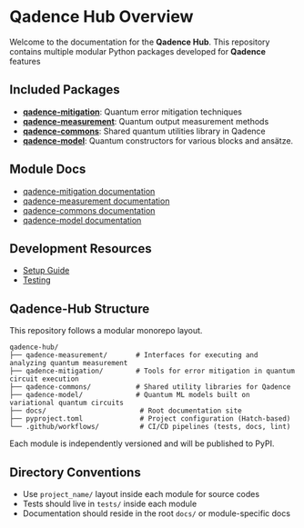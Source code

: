 # Qadence Hub Overview

Welcome to the documentation for the **Qadence Hub**.
This repository contains multiple modular Python packages developed for **Qadence** features

## Included Packages

- [**qadence-mitigation**](https://github.com/pasqal-io/qadence-hub/tree/main/qadence-mitigation): Quantum error mitigation techniques
- [**qadence-measurement**](https://github.com/pasqal-io/qadence-hub/tree/main/qadence-measurement): Quantum output measurement methods
- [**qadence-commons**](https://github.com/pasqal-io/qadence-hub/tree/main/qadence-commons): Shared quantum utilities library in Qadence
- [**qadence-model**](https://github.com/pasqal-io/qadence-hub/tree/main/qadence-model): Quantum constructors for various blocks and ansätze.

## Module Docs

- [qadence-mitigation documentation](https://pasqal-io.github.io/qadence-hub/qadence-mitigation/latest/)
- [qadence-measurement documentation](https://pasqal-io.github.io/qadence-hub/qadence-measurement/latest/)
- [qadence-commons documentation](https://pasqal-io.github.io/qadence-hub/qadence-commons/latest/)
- [qadence-model documentation](https://pasqal-io.github.io/qadence-hub/qadence-model/latest/)

## Development Resources

- [Setup Guide](setup.md)
- [Testing](test.md)


## Qadence-Hub Structure

This repository follows a modular monorepo layout.

    qadence-hub/
    ├── qadence-measurement/       # Interfaces for executing and analyzing quantum measurement
    ├── qadence-mitigation/        # Tools for error mitigation in quantum circuit execution
    ├── qadence-commons/           # Shared utility libraries for Qadence
    ├── qadence-model/             # Quantum ML models built on variational quantum circuits
    ├── docs/                       # Root documentation site
    ├── pyproject.toml              # Project configuration (Hatch-based)
    └── .github/workflows/          # CI/CD pipelines (tests, docs, lint)

Each module is independently versioned and will be published to PyPI.

## Directory Conventions

- Use `project_name/` layout inside each module for source codes
- Tests should live in `tests/` inside each module
- Documentation should reside in the root `docs/` or module-specific docs
